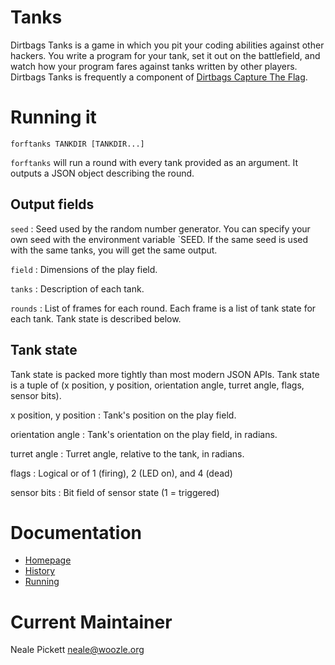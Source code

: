 Tanks
======

Dirtbags Tanks is a game in which you pit your coding abilities
against other hackers.  You write a program for your tank, set it out
on the battlefield, and watch how your program fares against tanks
written by other players.  Dirtbags Tanks is frequently a component of
[Dirtbags Capture The Flag](https://dirtbags.github.io/contest/).


Running it
============

    forftanks TANKDIR [TANKDIR...]
    
`forftanks` will run a round with every tank provided as an argument.
It outputs a JSON object describing the round.


Output fields
------

`seed`
: Seed used by the random number generator.
  You can specify your own seed with the environment variable `SEED.
  If the same seed is used with the same tanks,
  you will get the same output.

`field`
: Dimensions of the play field.

`tanks`
: Description of each tank.

`rounds`
: List of frames for each round.
  Each frame is a list of tank state for each tank.
  Tank state is described below.
  

Tank state
--------

Tank state is packed more tightly than most modern JSON APIs.
Tank state is a tuple of (x position, y position, orientation angle, turret angle, flags, sensor bits).

x position, y position
: Tank's position on the play field.

orientation angle
: Tank's orientation on the play field, in radians.

turret angle
: Turret angle, relative to the tank, in radians.

flags
: Logical or of 1 (firing), 2 (LED on), and 4 (dead)

sensor bits
: Bit field of sensor state (1 = triggered)



Documentation
============

* [Homepage](https://dirtbags.github.io/tanks/)
* [History](docs/history.md)
* [Running](docs/running.md)


Current Maintainer
=====

Neale Pickett <neale@woozle.org>
